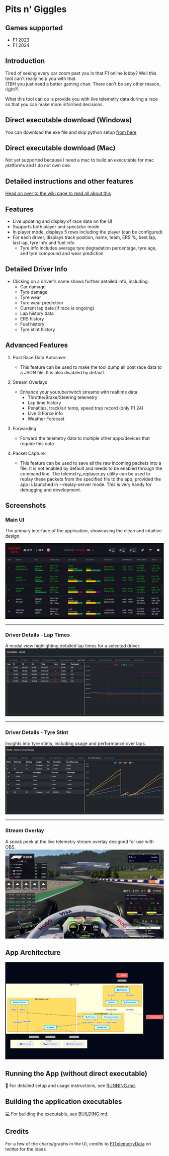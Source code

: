 # Pits n' Giggles

## Games supported
- F1 2023
- F1 2024

## Introduction
Tired of seeing every car zoom past you in that F1 online lobby? Well this tool can't really help you with that.<br>
(TBH you just need a better gaming chair. There can't be any other reason, right?)

What this tool can do is provide you with live telemetry data during a race so that you can make more informed decisions.

## Direct executable download (Windows)
You can download the exe file and skip python setup [from here](https://github.com/ashwin-nat/pits-n-giggles/releases)

## Direct executable download (Mac)
Not yet supported because I need a mac to build an executable for mac platforms and I do not own one.

## Detailed instructions and other features
[Head on over to the wiki page to read all about this](https://github.com/ashwin-nat/pits-n-giggles/wiki)

## Features
- Live updating and display of race data on the UI
- Supports both player and spectator mode
- In player mode, displays 5 rows including the player (can be configured)
- For each driver, displays track position, name, team, ERS %, best lap, last lap, tyre info and fuel info
  - Tyre info includes average tyre degradation percentage, tyre age, and tyre compound and wear prediction

## Detailed Driver Info
- Clicking on a driver's name shows further detailed info, including:
  - Car damage
  - Tyre damage
  - Tyre wear
  - Tyre wear prediction
  - Current lap data (if race is ongoing)
  - Lap history data
  - ERS history
  - Fuel history
  - Tyre stint history

## Advanced Features

1. Post Race Data Autosave:
   - This feature can be used to make the tool dump all post race data to a JSON file. It is also disabled by default.

2. Stream Overlays
   - Enhance your youtube/twitch streams with realtime data
      - Throttle/Brake/Steering telemetry
      - Lap time history
      - Penalties, track/air temp, speed trap record (only F1 24)
      - Live G Force info
      - Weather Forecast

3. Forwarding
   - Forward the telemetry data to multiple other apps/devices that require this data

4. Packet Capture:
   - This feature can be used to save all the raw incoming packets into a file. It is not enabled by default and needs to be enabled through the command line. The telemetry_replayer.py utility can be used to replay these packets from the specified file to the app, provided the app is launched in --replay-server mode. This is very handy for debugging and development.

## Screenshots

### Main UI
The primary interface of the application, showcasing the clean and intuitive design.

![Main UI](screenshots/main-ui.png)

---

### Driver Details - Lap Times
A modal view highlighting detailed lap times for a selected driver.
![Driver Details - Lap times](screenshots/lap-times-modal-ss.png)

---

### Driver Details - Tyre Stint
Insights into tyre stints, including usage and performance over laps.
![Driver Details - Tyre Stint](screenshots/tyre-stint-modal-ss.png)

---

### Stream Overlay
A sneak peek at the live telemetry stream overlay designed for use with OBS.
![Stream Overlay](screenshots/png-stream-overlay.png)


## App Architecture

![alt text](docs/arch-diagram.png)

## Running the App (without direct executable)
📖 For detailed setup and usage instructions, see [RUNNING.md](RUNNING.md).

## Building the application executables
💻 For building the executable, see [BUILDING.md](BUILDING.md).

## Credits
For a few of the charts/graphs in the UI, credits to [F1TelemetryData](https://x.com/F1TelemetryData) on twitter for the ideas
